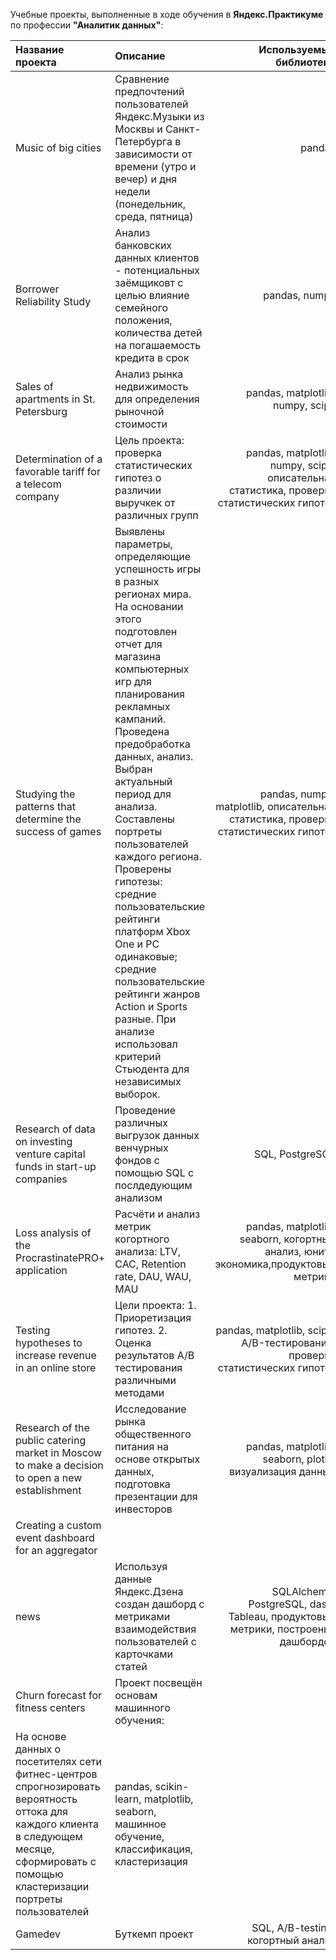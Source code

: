 Учебные проекты, выполненные в ходе обучения в **Яндекс.Практикуме** по профессии **"Аналитик данных"**:

| Название проекта  | Описание  | Используемые библиотеки |
|:------------- |:---------------| -------------:|
| Music of big cities     | Сравнение предпочтений пользователей Яндекс.Музыки из Москвы и Санкт-Петербурга в зависимости от времени (утро и вечер) и дня недели (понедельник, среда, пятница) |     pandas   |
| Borrower Reliability Study      | Aнализ банковских данных клиентов - потенциальных заёмщиковт с целью влияние семейного положения, количества детей на погашаемость кредита в срок       |         pandas, numpy   |
| Sales of apartments in St. Petersburg | Анализ рынка недвижимость для определения рыночной стоимости        |        pandas, matplotlib, numpy, scipy |
| Determination of a favorable tariff for a telecom company     | Цель проекта: проверка статистических гипотез о различии выручкек от различных групп |     pandas, matplotlib, numpy, scipy, описательная статистика, проверка статистических гипотез   |
| Studying the patterns that determine the success of games      | Выявлены параметры, определяющие успешность игры в разных регионах мира. На основании этого подготовлен отчет для магазина компьютерных игр для планирования рекламных кампаний. Проведена предобработка данных, анализ. Выбран актуальный период для анализа. Составлены портреты пользователей каждого региона. Проверены гипотезы: средние пользовательские рейтинги платформ Xbox One и PC одинаковые; средние пользовательские рейтинги жанров Action и Sports разные. При анализе использовал критерий Стьюдента для независимых выборок.       |         pandas, numpy, matplotlib, описательная статистика, проверка статистических гипотез   |
| Research of data on investing venture capital funds in start-up companies | Проведение различных выгрузок данных венчурных фондов с помощью SQL с послдедующим анализом       |        SQL, PostgreSQL |
| Loss analysis of the ProcrastinatePRO+ application     | Расчёти и анализ метрик когортного анализа: LTV, CAC, Retention rate, DAU, WAU, MAU |     pandas, matplotlib, seaborn, когортный анализ, юнит-экономика,продуктовые метрики  |
| Testing hypotheses to increase revenue in an online store      | Цели проекта: 1. Приоретизация гипотез. 2. Оценка результатов А/В тестирования различными методами       |         pandas, matplotlib, scipy, A/B-тестирование, проверка статистических гипотез   |
| Research of the public catering market in Moscow to make a decision to open a new establishment | Исследование рынка общественного питания на основе открытых данных, подготовка презентации для инвесторов        |        pandas, matplotlib, seaborn, plotly, визуализация данных |
| Creating a custom event dashboard for an aggregator
news     | Используя данные Яндекс.Дзена создан дашборд с метриками взаимодействия пользователей с карточками статей |     SQLAlchemy, PostgreSQL, dash, Tableau, продуктовые метрики, построение дашбордов   |
| Churn forecast for fitness centers      | Проект посвещён основам машинного обучения: 
На основе данных о посетителях сети фитнес-центров спрогнозировать вероятность оттока для каждого клиента в следующем месяце, сформировать с помощью кластеризации портреты пользователей       |         pandas, scikin-learn, matplotlib, seaborn, машинное обучение, классификация, кластеризация   |
| Gamedev | Буткемп проект        |        SQL, A/B-testing, когортный анализ |